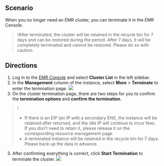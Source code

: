 ## Scenario
When you no longer need an EMR cluster, you can terminate it in the EMR Console.
>!After terminated, the cluster will be retained in the recycle bin for 7 days and can be restored during the period. After 7 days, it will be completely terminated and cannot be restored. Please do so with caution.

## Directions
1. Log in to the [EMR Console](https://console.cloud.tencent.com/emr) and select **Cluster List** in the left sidebar.
2. In the **Management** column of the instance, select **More** > **Terminate** to enter the termination page.
![](https://main.qcloudimg.com/raw/7859d5bb5eefd3ef90e3a28108b223d8.png)
3. On the cluster termination page, there are two steps for you to confirm the **termination options** and **confirm the termination**.
>!
>- If there is an EIP (an IP with a secondary ENI), the instance will be retained after returned, and the idle IP will continue to incur fees. If you don't need to retain it, please release it on the corresponding resource management page.
>- A terminated instance will be retained in the recycle bin for 7 days. Please back up the data in advance.
>
3. After confirming everything is correct, click **Start Termination** to terminate the cluster.
![](https://main.qcloudimg.com/raw/608f2b0093735d45de5de872aa3a0e97.png)
